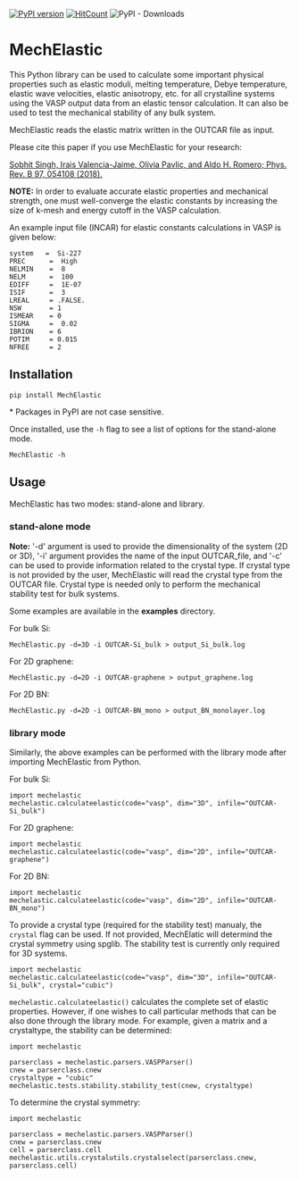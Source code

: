 [![PyPI version](https://badge.fury.io/py/mechelastic.svg)](https://badge.fury.io/py/mechelastic)
[![HitCount](http://hits.dwyl.com/uthpalaherath/romerogroup/mechelastic.svg)](http://hits.dwyl.com/uthpalaherath/romerogroup/mechelastic)
![PyPI - Downloads](https://img.shields.io/pypi/dm/mechelastic)

# MechElastic
This Python library can be used to calculate some important physical properties such as elastic moduli, melting temperature, Debye temperature, elastic wave velocities, elastic anisotropy, etc. for all crystalline systems using the VASP output data from an elastic tensor calculation. It can also be used to test the mechanical stability of any bulk system. 

MechElastic reads the elastic matrix written in the OUTCAR file as input. 

Please cite this paper if you use MechElastic for your research: 

[Sobhit Singh, Irais Valencia-Jaime, Olivia Pavlic, and Aldo H. Romero; Phys. Rev. B 97, 054108 (2018).](https://journals.aps.org/prb/abstract/10.1103/PhysRevB.97.054108)

**NOTE:** In order to evaluate accurate elastic properties and mechanical strength, one must well-converge the elastic constants by increasing the size of k-mesh and energy cutoff in the VASP calculation. 

An example input file (INCAR) for elastic constants calculations in VASP is given below: 

```
system   =  Si-227
PREC      =  High
NELMIN    =  8
NELM      =  100
EDIFF     =  1E-07
ISIF      =  3
LREAL     = .FALSE.
NSW       = 1
ISMEAR    = 0     
SIGMA     =  0.02
IBRION    = 6
POTIM     = 0.015
NFREE     = 2
```



## Installation

```
pip install MechElastic
```

\* Packages in PyPI are not case sensitive. 

Once installed, use the ``-h`` flag to see a list of options for the stand-alone mode.

```
MechElastic -h
```

## Usage

MechElastic has two modes: stand-alone and library. </br>

### stand-alone mode

**Note:** '-d' argument is used to provide the dimensionality of the system (2D or 3D), '-i' argument provides the name of the input OUTCAR_file, and '-c' can be used to provide information related to the crystal type. If crystal type is not provided by the user, MechElastic will read the crystal type from the OUTCAR file. Crystal type is needed only to perform the mechanical stability test for bulk systems.  

Some examples are available in the **examples** directory.

For bulk Si:
```
MechElastic.py -d=3D -i OUTCAR-Si_bulk > output_Si_bulk.log
```

For 2D graphene:

```
MechElastic.py -d=2D -i OUTCAR-graphene > output_graphene.log
```

For 2D BN:

```
MechElastic.py -d=2D -i OUTCAR-BN_mono > output_BN_monolayer.log
```

### library mode

Similarly, the above examples can be performed with the library mode after importing MechElastic from Python.

For bulk Si:
```
import mechelastic 
mechelastic.calculateelastic(code="vasp", dim="3D", infile="OUTCAR-Si_bulk")
```

For 2D graphene:

```
import mechelastic 
mechelastic.calculateelastic(code="vasp", dim="2D", infile="OUTCAR-graphene")
```

For 2D BN:

```
import mechelastic 
mechelastic.calculateelastic(code="vasp", dim="2D", infile="OUTCAR-BN_mono")
```

To provide a crystal type (required for the stability test) manualy, the ``crystal`` flag can be used. If not provided, MechElatic will determind the crystal symmetry using spglib.
The stability test is currently only required for 3D systems.

```
import mechelastic 
mechelastic.calculateelastic(code="vasp", dim="3D", infile="OUTCAR-Si_bulk", crystal="cubic")
```

``mechelastic.calculateelastic()`` calculates the complete set of elastic properties. However, if one wishes to call particular methods that can be also done through the library mode. For example, given a matrix and a crystaltype, the stability can be determined:

```
import mechelastic

parserclass = mechelastic.parsers.VASPParser()
cnew = parserclass.cnew
crystaltype = "cubic"
mechelastic.tests.stability.stability_test(cnew, crystaltype)
```

To determine the crystal symmetry:

```
import mechelastic

parserclass = mechelastic.parsers.VASPParser()
cnew = parserclass.cnew
cell = parserclass.cell
mechelastic.utils.crystalutils.crystalselect(parserclass.cnew, parserclass.cell)
```








